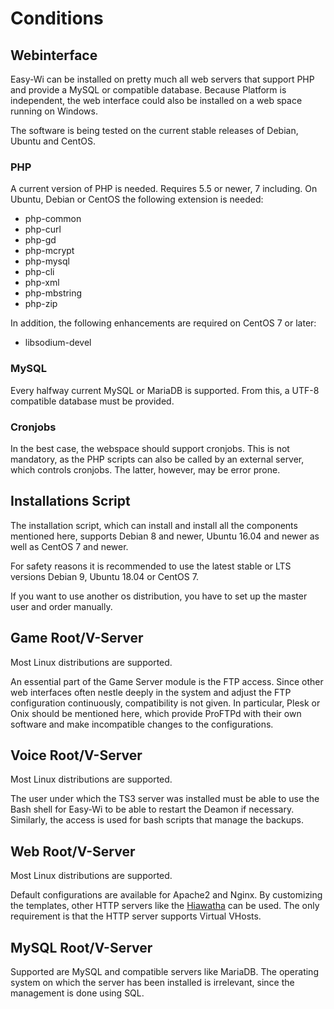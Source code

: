# Conditions

## Webinterface

Easy-Wi can be installed on pretty much all web servers that support PHP and provide a MySQL or compatible database. Because Platform is independent, the web interface could also be installed on a web space running on Windows.

The software is being tested on the current stable releases of Debian, Ubuntu and CentOS.

### PHP

A current version of PHP is needed. Requires 5.5 or newer, 7 including.
On Ubuntu, Debian or CentOS the following extension is needed:

- php-common
- php-curl
- php-gd
- php-mcrypt
- php-mysql
- php-cli
- php-xml
- php-mbstring
- php-zip

In addition, the following enhancements are required on CentOS 7 or later:

- libsodium-devel

### MySQL

Every halfway current MySQL or MariaDB is supported. From this, a UTF-8 compatible database must be provided.

### Cronjobs

In the best case, the webspace should support cronjobs. This is not mandatory, as the PHP scripts can also be called by an external server, which controls cronjobs. The latter, however, may be error prone.

## Installations Script

The installation script, which can install and install all the components mentioned here, supports Debian 8 and newer, Ubuntu 16.04 and newer as well as CentOS 7 and newer.

For safety reasons it is recommended to use the latest stable or LTS versions Debian 9, Ubuntu 18.04 or CentOS 7.

If you want to use another os distribution, you have to set up the master user and order manually.

## Game Root/V-Server

Most Linux distributions are supported.

An essential part of the Game Server module is the FTP access. Since other web interfaces often nestle deeply in the system and adjust the FTP configuration continuously, compatibility is not given. In particular, Plesk or Onix should be mentioned here, which provide ProFTPd with their own software and make incompatible changes to the configurations.

## Voice Root/V-Server

Most Linux distributions are supported.

The user under which the TS3 server was installed must be able to use the Bash shell for Easy-Wi to be able to restart the Deamon if necessary. Similarly, the access is used for bash scripts that manage the backups.

## Web Root/V-Server

Most Linux distributions are supported.

Default configurations are available for Apache2 and Nginx. By customizing the templates, other HTTP servers like the [Hiawatha](https://www.hiawatha-webserver.org/) can be used. The only requirement is that the HTTP server supports Virtual VHosts.

## MySQL Root/V-Server

Supported are MySQL and compatible servers like MariaDB. The operating system on which the server has been installed is irrelevant, since the management is done using SQL.
